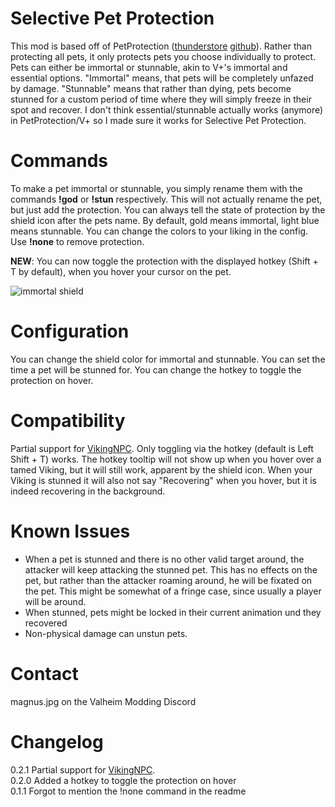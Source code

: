 ﻿# Selective Pet Protection

This mod is based off of PetProtection ([thunderstore](https://thunderstore.io/c/valheim/p/zebediah49/Pet_Protection/) [github](https://github.com/zebediah49/PetProtection)). 
Rather than protecting all pets, it only protects pets you choose individually to protect. Pets can either be immortal or stunnable, akin to V+'s immortal and essential options. "Immortal" means, that pets will be completely unfazed by damage. "Stunnable" means that rather than dying, pets become stunned for a custom period of time where they will simply freeze in their spot and recover.
I don't think essential/stunnable actually works (anymore) in PetProtection/V+ so I made sure it works for Selective Pet Protection.

# Commands
To make a pet immortal or stunnable, you simply rename them with the commands **!god** or **!stun** respectively. This will not actually rename the pet, but just add the protection. You can always tell the state of protection by the shield icon after the pets name. By default, gold means immortal, light blue means stunnable. You can change the colors to your liking in the config. Use **!none** to remove protection.

**NEW**: You can now toggle the protection with the displayed hotkey (Shift + T by default), when you hover your cursor on the pet. 

![immortal shield](https://i.imgur.com/efYlWi6.jpeg)

# Configuration
You can change the shield color for immortal and stunnable.
You can set the time a pet will be stunned for.
You can change the hotkey to toggle the protection on hover.

# Compatibility
Partial support for [VikingNPC](https://thunderstore.io/c/valheim/p/RustyMods/VikingNPC/). Only toggling via the hotkey (default is Left Shift + T) works. The hotkey tooltip will not show up when you hover over a tamed Viking, but it will still work, apparent by the shield icon. When your Viking is stunned it will also not say "Recovering" when you hover, but it is indeed recovering in the background.

# Known Issues

 - When a pet is stunned and there is no other valid target around, the attacker will keep attacking the stunned pet. This has no effects on the pet, but rather than the attacker roaming around, he will be fixated on the pet. This might be somewhat of a fringe case, since usually a player will be around.
 - When stunned, pets might be locked in their current animation und they recovered
 - Non-physical damage can unstun pets.

# Contact
magnus.jpg on the Valheim Modding Discord

# Changelog
0.2.1 Partial support for [VikingNPC](https://thunderstore.io/c/valheim/p/RustyMods/VikingNPC/).</br>
0.2.0 Added a hotkey to toggle the protection on hover</br>
0.1.1 Forgot to mention the !none command in the readme